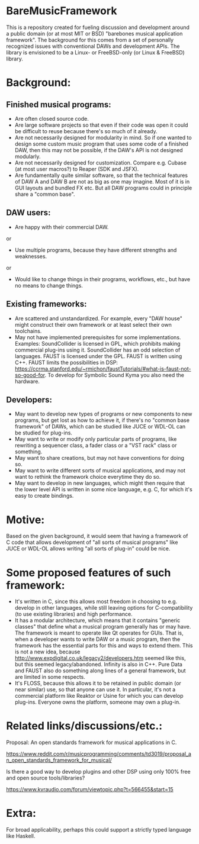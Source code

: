 # BareMusicFramework

This is a repository created for fueling discussion and development around a public domain (or at most MIT or BSD) "barebones musical application framework". The background for this comes from a set of personally recognized issues with conventional DAWs and development APIs. The library is envisioned to be a Linux- or FreeBSD-only (or Linux & FreeBSD) library.

# Background:

## Finished musical programs:

* Are often closed source code.
* Are large software projects so that even if their code was open it could be difficult to reuse because there's so much of it already.
* Are not necessarily designed for modularity in mind. So if one wanted to design some custom music program that uses some code of a finished DAW, then this may not be possible, if the DAW's API is not designed modularly.
* Are not necessarily designed for customization. Compare e.g. Cubase (at most user macros?) to Reaper (SDK and JSFX).
* Are fundamentally quite similar software, so that the technical features of DAW A and DAW B are not as big as one may imagine. Most of it is in GUI layouts and bundled FX etc. But all DAW programs could in principle share a "common base".

## DAW users:

* Are happy with their commercial DAW.

or

* Use multiple programs, because they have different strengths and weaknesses.

or

* Would like to change things in their programs, workflows, etc., but have no means to change things.

## Existing frameworks:

* Are scattered and unstandardized. For example, every "DAW house" might construct their own framework or at least select their own toolchains.
* May not have implemented prerequisites for some implementations. Examples: SoundCollider is licensed in GPL, which prohibits making commercial plug-ins using it. SoundCollider has an odd selection of languages. FAUST is licensed under the GPL. FAUST is written using C++. FAUST limits the possibilities in DSP: https://ccrma.stanford.edu/~rmichon/faustTutorials/#what-is-faust-not-so-good-for. To develop for Symbolic Sound Kyma you also need the hardware.

## Developers:

* May want to develop new types of programs or new components to new programs, but get lost as how to achieve it, if there's no "common base framework" of DAWs, which can be studied like JUCE or WDL-OL can be studied for plug-ins.
* May want to write or modify only particular parts of programs, like rewriting a sequencer class, a fader class or a "VST rack" class or something.
* May want to share creations, but may not have conventions for doing so.
* May want to write different sorts of musical applications, and may not want to rethink the framework choice everytime they do so.
* May want to develop in new languages, which might then require that the lower level API is written in some nice language, e.g. C, for which it's easy to create bindings.

# Motive:

Based on the given background, it would seem that having a framework of C code that allows development of "all sorts of musical programs" like JUCE or WDL-OL allows writing "all sorts of plug-in" could be nice.

# Some proposed features of such framework:

* It's written in C, since this allows most freedom in choosing to e.g. develop in other languages, while still leaving options for C-compatibility (to use existing libraries) and high performance.
* It has a modular architecture, which means that it contains "generic classes" that define what a musical program generally has or may have. The framework is meant to operate like Qt operates for GUIs. That is, when a developer wants to write DAW or a music program, then the framework has the essential parts for this and ways to extend them. This is not a new idea, because http://www.expdigital.co.uk/legacy2/developers.htm seemed like this, but this seemed legacy/abandoned. Infinity is also in C++. Pure Data and FAUST also do something along lines of a general framework, but are limited in some respects.
* It's FLOSS, because this allows it to be retained in public domain (or near similar) use, so that anyone can use it. In particular, it's not a commercial platform like Reaktor or Usine for which you can develop plug-ins. Everyone owns the platform, someone may own a plug-in.

# Related links/discussions/etc.:

Proposal: An open standards framework for musical applications in C.

https://www.reddit.com/r/musicprogramming/comments/td3019/proposal_an_open_standards_framework_for_musical/

Is there a good way to develop plugins and other DSP using only 100% free and open source tools/libraries?

https://www.kvraudio.com/forum/viewtopic.php?t=566455&start=15

# Extra:

For broad applicability, perhaps this could support a strictly typed language like Haskell.
